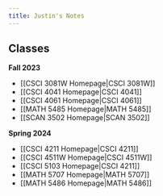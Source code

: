 ```yaml
---
title: Justin's Notes
---
```

## Classes
**Fall 2023**
- [[CSCI 3081W Homepage|CSCI 3081W]]
- [[CSCI 4041 Homepage|CSCI 4041]]
- [[CSCI 4061 Homepage|CSCI 4061]]
- [[MATH 5485 Homepage|MATH 5485]]
- [[SCAN 3502 Homepage|SCAN 3502]]

**Spring 2024**
- [[CSCI 4211 Homepage|CSCI 4211]]
- [[CSCI 4511W Homepage|CSCI 4511W]]
- [[CSCI 5103 Homepage|CSCI 4211]]
- [[MATH 5707 Homepage|MATH 5707]]
- [[MATH 5486 Homepage|MATH 5486]]
